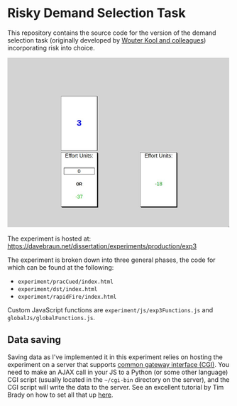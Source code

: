 # Risky Demand Selection Task

This repository contains the source code for the version of the demand selection task (originally developed by [Wouter Kool and colleagues](https://psycnet.apa.org/doi/10.1037/a0020198)) incorporating risk into choice. 

<img src='dst.jpg' alt='risky-dst' width='500' />

The experiment is hosted at: https://davebraun.net/dissertation/experiments/production/exp3

The experiment is broken down into three general phases, the code for which can be found at the following:  

* `experiment/pracCued/index.html`  
* `experiment/dst/index.html`  
* `experiment/rapidFire/index.html`

Custom JavaScript functions are `experiment/js/exp3Functions.js` and
`globalJs/globalFunctions.js`.

## Data saving

Saving data as I've implemented it in this experiment relies on hosting the
experiment on a server that supports [common gateway
interface (CGI)](https://stackoverflow.com/questions/2089271/what-is-common-gateway-interface-cgi).
You need to make an AJAX call in your JS to a Python (or some other language)
CGI script (usually located in the `~/cgi-bin` directory on the server), and the
CGI script will write the data to the server. See an excellent tutorial by Tim
Brady on how to set all that up [here](https://bradylab.ucsd.edu/ttt/).
